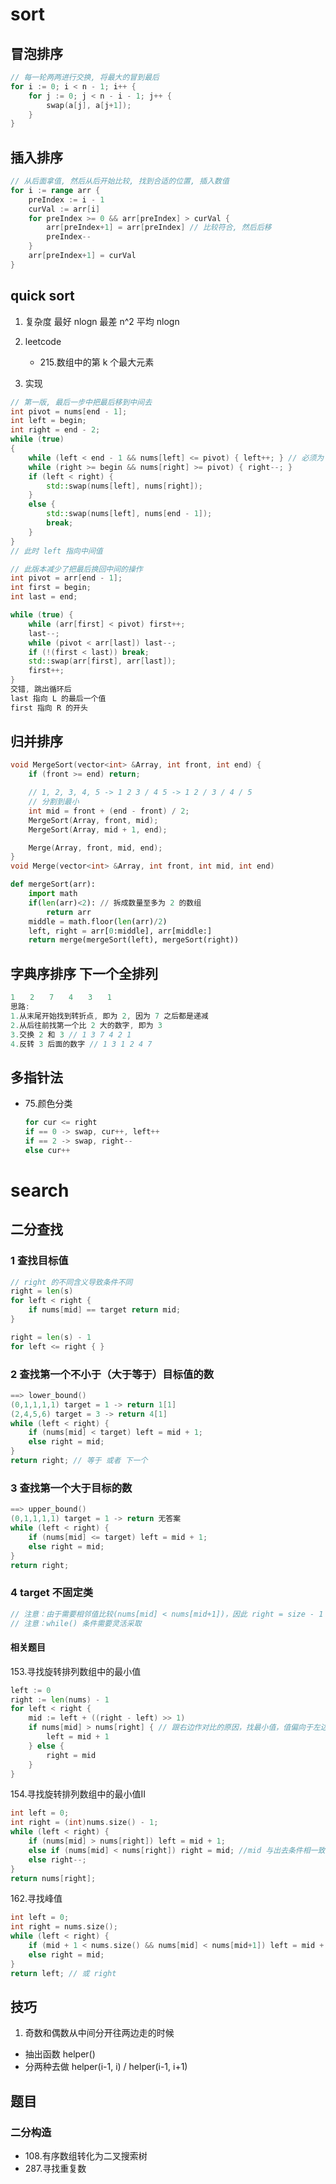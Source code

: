 # sort

## 冒泡排序

```go
// 每一轮两两进行交换, 将最大的冒到最后
for i := 0; i < n - 1; i++ {
    for j := 0; j < n - i - 1; j++ {
        swap(a[j], a[j+1]);
    }
}
```

## 插入排序

```go
// 从后面拿值, 然后从后开始比较, 找到合适的位置, 插入数值
for i := range arr {
    preIndex := i - 1
    curVal := arr[i]
    for preIndex >= 0 && arr[preIndex] > curVal {
        arr[preIndex+1] = arr[preIndex] // 比较符合, 然后后移
        preIndex--
    }
    arr[preIndex+1] = curVal
}
```

## quick sort

1. 复杂度
    最好 nlogn 最差 n^2 平均 nlogn

2. leetcode
    - 215.数组中的第 k 个最大元素

3. 实现

```c++
// 第一版, 最后一步中把最后移到中间去
int pivot = nums[end - 1];
int left = begin;
int right = end - 2;
while (true)
{
    while (left < end - 1 && nums[left] <= pivot) { left++; } // 必须为 end-1
    while (right >= begin && nums[right] >= pivot) { right--; }
    if (left < right) {
        std::swap(nums[left], nums[right]);
    }
    else {
        std::swap(nums[left], nums[end - 1]);
        break;
    }
}
// 此时 left 指向中间值

// 此版本减少了把最后换回中间的操作
int pivot = arr[end - 1];
int first = begin;
int last = end;

while (true) {
    while (arr[first] < pivot) first++;
    last--;
    while (pivot < arr[last]) last--;
    if (!(first < last)) break;
    std::swap(arr[first], arr[last]);
    first++;
}
交错, 跳出循环后
last 指向 L 的最后一个值
first 指向 R 的开头
```

## 归并排序

```c
void MergeSort(vector<int> &Array, int front, int end) {
    if (front >= end) return;

    // 1, 2, 3, 4, 5 -> 1 2 3 / 4 5 -> 1 2 / 3 / 4 / 5
    // 分割到最小
    int mid = front + (end - front) / 2;
    MergeSort(Array, front, mid);
    MergeSort(Array, mid + 1, end);

    Merge(Array, front, mid, end);
}
void Merge(vector<int> &Array, int front, int mid, int end)
```

```python
def mergeSort(arr):
    import math
    if(len(arr)<2): // 拆成数量至多为 2 的数组
        return arr
    middle = math.floor(len(arr)/2)
    left, right = arr[0:middle], arr[middle:]
    return merge(mergeSort(left), mergeSort(right))
```

## 字典序排序 下一个全排列

```c
1　　2　　7　　4　　3　　1
思路:
1.从末尾开始找到转折点, 即为 2, 因为 7 之后都是递减
2.从后往前找第一个比 2 大的数字, 即为 3
3.交换 2 和 3 // 1 3 7 4 2 1
4.反转 3 后面的数字 // 1 3 1 2 4 7
```

## 多指针法

- 75.颜色分类

    ```go
    for cur <= right
    if == 0 -> swap, cur++, left++
    if == 2 -> swap, right--
    else cur++
    ```

# search

## 二分查找

### 1 查找目标值

```go
// right 的不同含义导致条件不同
right = len(s)
for left < right {
    if nums[mid] == target return mid;
}

right = len(s) - 1
for left <= right { }
```

### 2 查找第一个不小于（大于等于）目标值的数

```c++
==> lower_bound()
(0,1,1,1,1) target = 1 -> return 1[1]
(2,4,5,6) target = 3 -> return 4[1]
while (left < right) {
    if (nums[mid] < target) left = mid + 1;
    else right = mid;
}
return right; // 等于 或者 下一个
```

### 3 查找第一个大于目标的数

```c++
==> upper_bound()
(0,1,1,1,1) target = 1 -> return 无答案
while (left < right) {
    if (nums[mid] <= target) left = mid + 1;
    else right = mid;
}
return right;
```

### 4 target 不固定类

```c++
// 注意：由于需要相邻值比较(nums[mid] < nums[mid+1])，因此 right = size - 1 否则会越界
// 注意：while() 条件需要灵活采取
```

#### 相关题目

153.寻找旋转排列数组中的最小值

```go
left := 0
right := len(nums) - 1
for left < right {
    mid := left + ((right - left) >> 1)
    if nums[mid] > nums[right] { // 跟右边作对比的原因，找最小值，值偏向于左边，因此右边情况更简单
        left = mid + 1
    } else {
        right = mid
    }
}
```

154.寻找旋转排列数组中的最小值II

```c++
int left = 0;
int right = (int)nums.size() - 1;
while (left < right) {
    if (nums[mid] > nums[right]) left = mid + 1;
    else if (nums[mid] < nums[right]) right = mid; //mid 与出去条件相一致才对
    else right--;
}
return nums[right];
```

162.寻找峰值

```c++
int left = 0;
int right = nums.size();
while (left < right) {
    if (mid + 1 < nums.size() && nums[mid] < nums[mid+1]) left = mid + 1;
    else right = mid;
}
return left; // 或 right
```

## 技巧

1. 奇数和偶数从中间分开往两边走的时候

- 抽出函数 helper()
- 分两种去做 helper(i-1, i) / helper(i-1, i+1)

## 题目

### 二分构造

- 108.有序数组转化为二叉搜索树
- 287.寻找重复数
